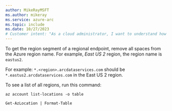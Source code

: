 ```yaml
---
author: MikeRayMSFT
ms.author: mikeray
ms.service: azure-arc
ms.topic: include
ms.date: 10/27/2023
# Customer intent: "As a cloud administrator, I want to understand how to get the region segment of regional endpoints , so that I can configure Azure services in specific regions without errors."
---
```


To get the region segment of a regional endpoint, remove all spaces from the Azure region name. For example, *East US 2* region, the region name is `eastus2`.

For example: `*.<region>.arcdataservices.com` should be `*.eastus2.arcdataservices.com` in the East US 2 region.

To see a list of all regions, run this command:

```azurecli
az account list-locations -o table
```

```azurepowershell
Get-AzLocation | Format-Table
```
